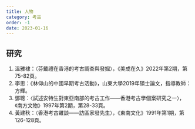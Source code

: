 ```yaml
---
title: 人物
category: 考古
order: -1
date: 2023-01-16
---
```

## 研究
1. 溫雅棣：〈芬戴禮在香港的考古調查與發掘〉，《美成在久》2022年第2期，第75-82頁。
2. 	李思：《林仰山的中國早期考古活動》，山東大學2019年碩士論文，指導教師：方輝。
3. 鄧聰：〈試述安特生對東亞南部的考古工作——香港考古學個案研究之一〉，《南方文物》1997年第2期，第28-33頁。
4. 黃建秋：〈香港考古雜談——訪區家發先生〉，《東南文化》1991年第1期，第126-128頁。
